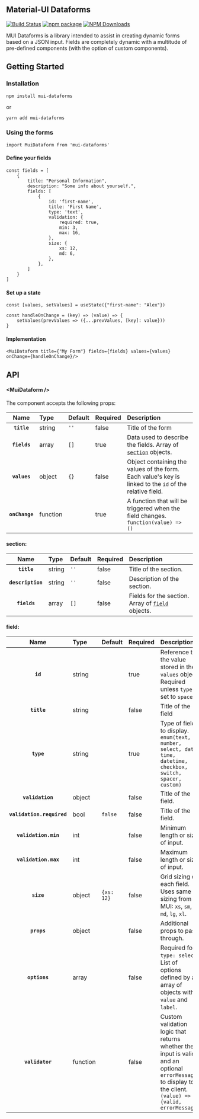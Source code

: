 ## Material-UI Dataforms

[![Build Status](https://travis-ci.com/iKrushYou/mui-dataforms.svg?branch=master)](https://travis-ci.com/iKrushYou/mui-dataforms)
[![npm package](https://img.shields.io/npm/v/mui-dataforms/latest.svg)](https://www.npmjs.com/package/mui-dataforms)
[![NPM Downloads](https://img.shields.io/npm/dt/mui-dataforms.svg?style=flat)](https://npmcharts.com/compare/mui-dataforms?minimal=true)

MUI Dataforms is a library intended to assist in creating dynamic forms based on a JSON input. Fields are completely dynamic with a multitude of pre-defined components (with the option of custom components). 

## Getting Started
### Installation

```
npm install mui-dataforms
```
or
```
yarn add mui-dataforms
```
### Using the forms
```
import MuiDataform from 'mui-dataforms'
```
#### Define your fields
```
const fields = [
    {
        title: "Personal Information",
        description: "Some info about yourself.",
        fields: [
            {
                id: 'first-name',
                title: 'First Name',
                type: 'text',
                validation: {
                    required: true,
                    min: 3,
                    max: 16,
                },
                size: {
                    xs: 12,
                    md: 6,
                },
            },
        ]
    }
]
```
#### Set up a state
```
const [values, setValues] = useState({"first-name": "Alex"})

const handleOnChange = (key) => (value) => {
	setValues(prevValues => ({...prevValues, [key]: value}))
}
```
#### Implementation
```
<MuiDataform title={"My Form"} fields={fields} values={values} onChange={handleOnChange}/>
```


## API


#### &lt;MuiDataform />

The component accepts the following props:

|Name|Type|Default|Required|Description
|:--:|:-----|:-----|:-----|:-----|
|**`title`**|string|`''`|false|Title of the form
|**`fields`**|array|`[]`|true|Data used to describe the fields. Array of [`section`](#options-section) objects.
|**`values`**|object|`{}`|false|Object containing the values of the form. Each value's key is linked to the `id` of the relative field.
|**`onChange`**|function||true|A function that will be triggered when the field changes. <br />`function(value) => ()`

#### <a name="options-section"></a>section:
|Name|Type|Default|Required|Description
|:--:|:-----|:--|:-----|:-----|
|**`title`**|string|`''`|false|Title of the section.
|**`description`**|string|`''`|false|Description of the section.
|**`fields`**|array|`[]`|false|Fields for the section. Array of [`field`](#options-field) objects.


#### <a name="options-field"></a>field:
|Name|Type|Default|Required|Description
|:--:|:-----|:--|:-----|:-----|
|**`id`**|string||true|Reference to the value stored in the `values` object. Required unless `type` is set to `spacer`.
|**`title`**|string||false|Title of the field
|**`type`**|string||true|Type of field to display.<br/>`enum(text, number, select, date, time, datetime, checkbox, switch, spacer, custom)`
|**`validation`**|object||false|Title of the field.
|**`validation.required`**|bool|`false`|false|Title of the field.
|**`validation.min`**|int||false|Minimum length or size of input.
|**`validation.max`**|int||false|Maximum length or size of input.
|**`size`**|object|`{xs: 12}`|false|Grid sizing of each field. Uses same sizing from MUI: `xs`, `sm`, `md`, `lg`, `xl`.
|**`props`**|object||false|Additional props to pass through.
|**`options`**|array||false|Required for `type: select`. List of options defined by an array of objects with `value` and `label`.
|**`validator`**|function||false|Custom validation logic that returns whether the input is valid and an optional `errorMessage` to display to the client.<br/>`(value) => {valid, errorMessage}`

